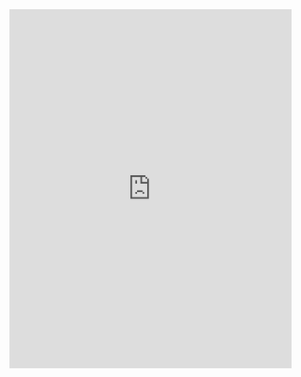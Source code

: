 <iframe src="https://scribehow.com/embed/A02__Automated_Annotation__hafKB4fDSfS9yADdXltt8Q?removeLogo=true" width="100%" height="640" allowfullscreen frameborder="0"></iframe>